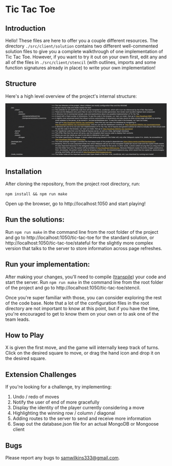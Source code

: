 # Tic Tac Toe

## Introduction

Hello! These files are here to offer you a couple different resources. The directory `./src/client/solution` contains two different
well-commented solution files to give you a complete walkthrough of one implementation of Tic Tac Toe. However, if you want to try it out on your own first, edit any and all of the files in `./src/client/stencil` (with outlines, imports and some function signatures already in place) to write your own implementation!

## Structure
Here's a high level overview of the project's internal structure:

![Project Overview](/src/assets/images/overview.png)

## Installation

After cloning the repository, from the project root directory, run:

`npm install && npm run make`

Open up the browser, go to http://localhost:1050 and start playing!

 ## Run the solutions:
 
Run `npm run make` in the command line from the root folder of the project and go to http://localhost:1050/tic-tac-toe for the standard solution, or http://localhost:1050/tic-tac-toe/stateful for the slightly more complex version that talks to the server to store information across page refreshes.

## Run your implementation:

After making your changes, you'll need to compile ([transpile](https://howtodoinjava.com/typescript/transpiler-vs-compiler/)) your code and start the server. Run `npm run make` in the command line from the root folder of the project and go to http://localhost:1050/tic-tac-toe/stencil. 

Once you're super familiar with those, you can
consider exploring the rest of the code base. Note that a lot of the configuration
files in the root directory are not important to know at this point, but if you have the time,
you're encouraged to get to know them on your own or to ask one of the team leads.

## How to Play

X is given the first move, and the game will internally keep track of turns. Click on the desired square to move, or
drag the hand icon and drop it on the desired square.

## Extension Challenges

If you're looking for a challenge, try implementing:
1) Undo / redo of moves
2) Notify the user of end of more gracefully
3) Display the identity of the player currently considering a move
4) Highlighting the winning row / column / diagonal
5) Adding routes to the server to send and receive more information
6) Swap out the database.json file for an actual MongoDB or Mongoose client

## Bugs

Please report any bugs to samwilkins333@gmail.com.
